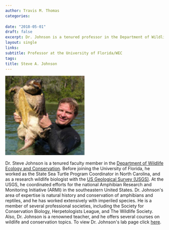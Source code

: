 ```yaml
---
author: Travis M. Thomas
categories:

date: "2018-05-01"
draft: false
excerpt: Dr. Johnson is a tenured professor in the Department of Wildlife Ecology and Conservation at the University of Florida. Dr. Johnson's research primarily focuses on the conservation of reptiles and amphibians.  
layout: single
links:
subtitle: Professor at the University of Florida/WEC
tags:
title: Steve A. Johnson
---
```


<img src="images/steve_johnson_snapping_turtle.jpg" alt="" width="50%" height="50%"/>

Dr. Steve Johnson is a tenured faculty member in the [Department of Wildlife Ecology and Conservation](https://wec.ifas.ufl.edu/). Before joining the University of Florida, he worked as the State Sea Turtle Program Coordinator in North Carolina, and as a research wildlife biologist with the [US Geological Survey (USGS)](https://www.usgs.gov/). At the USGS, he coordinated efforts for the national Amphibian Research and Monitoring Initiative (ARMI) in the southeastern United States. Dr. Johnson's area of expertise is natural history and conservation of amphibians and reptiles, and he has worked extensively with imperiled species. He is a member of several professional societies, including the Society for Conservation Biology, Herpetologists League, and The Wildlife Society. Also, Dr. Johnson is a renowned teacher, and he offers several courses on wildlife and conservation topics. To view Dr. Johnson's lab page click [here](https://ufwildlife.ifas.ufl.edu/steve_johnson.shtml).



